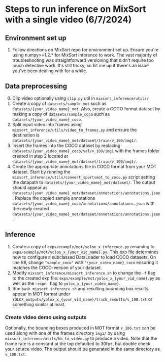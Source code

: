 # Steps to run inference on MixSort with a single video (6/7/2024)
## Environment set up
1. Follow directions on MixSort repo for environment set up. Ensure you're using numpy>=1.2.* for MixSort inference to work. The vast majority of troubleshooting was straightforward versioning that didn't require too much detective work. It's still tricky, so hit me up if there's an issue you've been dealing with for a while.
## Data preprocessing

0. Clip video optionally using ```clip.py``` util in ```mixsort_inference/utils/```
1. Create a copy of ```datasets/sample_mot``` such as ```datasets/{your_video_name}_mot```. Also, create a COCO format dataset by making a copy of ```datasets/sample_coco``` such as ```datasets/{your_video_name}_coco```. 
2. Split input video into frames using ```mixsort_inference/utils/video_to_frames.py``` and ensure the destination is ```datasets/{your_video_name}_mot/dataset/train/v_100/img1/```.
3. Insert the frames into the COCO dataset by replacing ```datasets/{your_video_name}_coco/val/v_100/img1``` with the frames folder created in step 2 located at ```datasets/{your_video_name}_mot/dataset/train/v_100/img1/```.
4. Create the appropriate annotations file in COCO format from your MOT dataset. Start by running the ```mixsort_inference/utils/convert_sportsmot_to_coco.py``` script setting the datapath to ```datasets/{your_video_name}_mot/dataset/```. The output should appear as ```datasets/{your_video_name}_mot/dataset/annotations/annotations.json```. Replace the copied sample annotations ```datasets/{your_video_name}_coco/annotations/annotations.json``` with the newly created ```datasets/{your_video_name}_mot/dataset/annotations/annotations.json```.
## Inference
1. Create a copy of ```exps/example/mot/yolox_x_inference.py``` renaming to ```exps/example/mot/yolox_x_{your_vid_name}.py```. This exp file determines how to configure a subclassed DataLoader to load COCO datasets. On line 98, change ```"sample_coco"``` with ```"{your_video_name}_coco``` ensuring it matches the COCO-version of your dataset.
2. Modify ```mixsort_inference/mixsort_inference.sh``` to change the ```-f``` flag to the created exp file: ```exps/example/mot/yolox_x_{your_vid_name}.py``` as well as the ```-expn ``` flag to ```yolox_x_{your_video_name}```.
3. Run ```bash mixsort_inference.sh``` and resulting bounding box results appear in MOT format under ```YOLOX_outputs/yolox_x_{your_vid_name}/track_results/v_100.txt``` or something similar at least.
### Create video demo using outputs
Optionally, the bounding boxes produced in MOT format ```v_100.txt``` can be used along with one of the frames directory ```img1/``` by using ```mixsort_inference/utils/bb_to_video.py``` to produce a video. Note that the frame rate is a constant at the top defaulted to 30fps, but double check your source video. The output should be generated in the same directory as ```v_100.txt```.